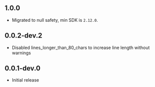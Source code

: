 ## 1.0.0

* Migrated to null safety, min SDK is `2.12.0`.

## 0.0.2-dev.2

* Disabled lines_longer_than_80_chars to increase line length without warnings

## 0.0.1-dev.0

* Initial release
